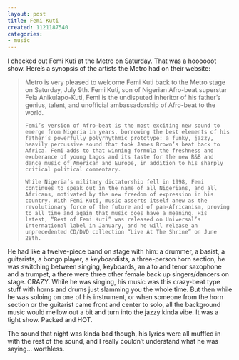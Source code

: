 ```yaml
---
layout: post
title: Femi Kuti
created: 1121187540
categories:
- music
---
```

I checked out Femi Kuti at the Metro on Saturday. That was a hoooooot show. Here’s a synopsis of the artists the Metro had on their website:

<blockquote>
    Metro is very pleased to welcome Femi Kuti back to the Metro stage on Saturday, July 9th. Femi Kuti, son of Nigerian Afro-beat superstar Fela Anikulapo-Kuti, Femi is the undisputed inheritor of his father’s genius, talent, and unofficial ambassadorship of Afro-beat to the world.

    Femi’s version of Afro-beat is the most exciting new sound to emerge from Nigeria in years, borrowing the best elements of his father’s powerfully polyrhythmic prototype: a funky, jazzy, heavily percussive sound that took James Brown’s beat back to Africa. Femi adds to that winning formula the freshness and exuberance of young Lagos and its taste for the new R&B and dance music of American and Europe, in addition to his sharply critical political commentary.

    While Nigeria’s military dictatorship fell in 1998, Femi continues to speak out in the name of all Nigerians, and all Africans, motivated by the new freedom of expression in his country. With Femi Kuti, music asserts itself anew as the revolutionary force of the future and of pan-Africanism, proving to all time and again that music does have a meaning. His latest, “Best of Femi Kuti” was released on Universal’s International label in January, and he will release an unprecedented CD/DVD collection “Live At The Shrine” on June 28th.
</blockquote>

He had like a twelve-piece band on stage with him: a drummer, a basist, a guitarists, a bongo player, a keyboardists, a three-person horn section, he was switching between singing, keyboards, an alto and tenor saxophone and a trumpet, a there were three other female back up singers/dancers on stage. CRAZY. While he was singing, his music was this crazy-beat type stuff with horns and drums just slamming you the whole time. But then while he was soloing on one of his instrument, or when someone from the horn section or the guitarist came front and center to solo, all the background music would mellow out a bit and turn into the jazzy kinda vibe. It was a tight show. Packed and HOT.

The sound that night was kinda bad though, his lyrics were all muffled in with the rest of the sound, and I really couldn’t understand what he was saying... worthless.
